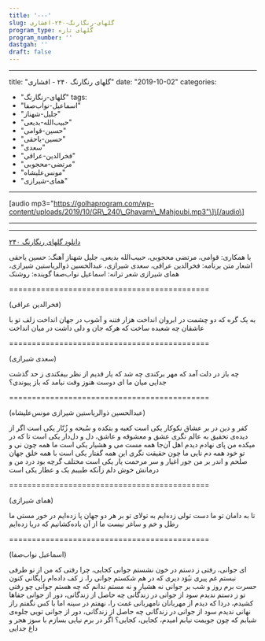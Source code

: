 ```yaml
---
title: '---'
slug: گلهای-رنگارنگ-۲۴۰-افشاری
program_type: گلهای تازه
program_number: ''
dastgah: ''
draft: false
---
```


---
title: "گلهای رنگارنگ ۲۴۰ - افشاری"
date: "2019-10-02"
categories: 
  - "گلهای-رنگارنگ"
tags: 
  - "اسماعیل-نواب‌صفا"
  - "جلیل-شهناز"
  - "حبیب‌الله-بدیعی"
  - "حسین-قوامی"
  - "حسین-یاحقی"
  - "سعدی"
  - "فخرالدین-عراقی"
  - "مرتضی-محجوبی"
  - "مونس‌علیشاه"
  - "همای-شیرازی"
---

\[audio mp3="https://golhaprogram.com/wp-content/uploads/2019/10/GR\_240\_Ghavami\_Mahjoubi.mp3"\]\[/audio\]

* * *

* * *

[دانلود گلهای رنگارنگ ۲۴۰](https://golhaprogram.com/wp-content/uploads/2019/10/GR_240_Ghavami_Mahjoubi.mp3)

با همکاری: قوامی، مرتضی محجوبی، حبیب‌الله بدیعی، جلیل شهناز آهنگ: حسین یاحقی اشعار متن برنامه: فخرالدین عراقی، سعدی شیرازی، عبدالحسین ذوالریاستین شیرازی، همای شیرازی شعر ترانه: اسماعیل نواب‌صفا گوینده: روشنک

\============================================

(فخرالدین عراقی)

به یک گره که دو چشمت در ابروان انداخت هزار فتنه و آشوب در جهان انداخت زلف تو با عاشقان چه شعبده ساخت که هرکه جان و دلی داشت در میان انداخت

\============================================

(سعدی شیرازی)

چه باز در دلت آمد كه مهر برکندی چه شد كه یار قدیم از نظر بیفكندی ز حد گذشت جدایی میان ما ای دوست هنوز وقت نیامد كه باز پیوندی؟

\============================================

(عبدالحسین ذوالریاستین شیرازی مونس‌علیشاه)

کفر و دین در بر عشاق نکوکار یکی است کعبه و بتکده و سُبحه و زُنّار یکی است اگر از دیده‌ی تحقیق به عالم نگری عشق و معشوقه و عاشق، دل و دل‌دار یکی است تا که در میکده من پای نهادم دیدم اهل آن‌جا همه مست می و هشیار یکی است ما همه چون نی و تو خود همه دم نایی ما چون حقیقت نگری این همه گفتار یکی است با همه خلق جهان صلحم و اندر بر من جور اغیار و سر مرحمت یار یکی است مختلف گرچه بود درد من و درمانش خوش دلم زآنکه طبیبم یک و عطار یکی است

\============================================

(همای شیرازی)

تا به دامان تو ما دست تولی زده‌ایم به تولای تو بر هر دو جهان پا زده‌ایم در خور مستی ما رطل و خم و ساغر نیست ما از آن باده‌کشانیم که دریا زده‌ایم

\============================================

(اسماعیل نواب‌صفا)

ای جوانی، رفتی ز دستم در خون نشستم جوانی کجایی، چرا رفتی که من از تو طرفی نبستم غم پیری نبُوَد دیری که در هم شکستم جوانی را، ز کف داده‌ام رایگانی کنون حسرت برم روز و شب بر جوانی نه هشیار و نه مستم ندانم که چه هستم جوانی چو رفتی تو ز دستم ندیدم سود از جوانی در زندگانی چه حاصل از زندگانی، دور از جوانی جفاها کشیدم، دردا که دیدم از مهربانان نامهربانی غمت را، نهفتم در سینه اما با کس نگفتم راز نهانی ندیدم سود از جوانی در زندگانی چه حاصل از زندگانی، دور از جوانی تویی جلوه‌ی شبابم که چون جویمت نیابم امیدم، کجایی، کجایی؟ اگر در برم نیایی بسازم با سوز هجر و داغ جدایی
